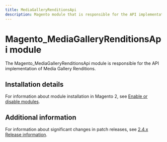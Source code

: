 ```yaml
---
title: MediaGalleryRenditionsApi
description: Magento module that is responsible for the API implementation of Media Gallery Renditions.
---
```


# Magento_MediaGalleryRenditionsApi module

The Magento_MediaGalleryRenditionsApi module is responsible for the API implementation of Media Gallery Renditions.

## Installation details

For information about module installation in Magento 2, see [Enable or disable modules](https://experienceleague.adobe.com/docs/commerce-operations/installation-guide/tutorials/manage-modules.html).

## Additional information

For information about significant changes in patch releases, see [2.4.x Release information](https://experienceleague.adobe.com/docs/commerce-operations/release/notes/overview.html).
